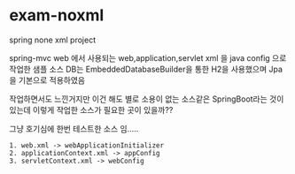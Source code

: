 # exam-noxml
spring none xml project

spring-mvc web 에서 사용되는 web,application,servlet xml 을 java config 으로 작업한 샘플 소스
DB는 EmbeddedDatabaseBuilder을 통한 H2을 사용했으며 Jpa을 기본으로 적용하였음

작업하면서도 느낀거지만 이건 해도 별로 소용이 없는 소스같은 SpringBoot라는 것이 있는데 이렇게 작업한 소스가
필요한 곳이 있을까??

그냥 호기심에 한번 테스트한 소스 임.....

```
1. web.xml -> webApplicationInitializer
2. applicationContext.xml -> appConfig
3. servletContext.xml -> webConfig
```
